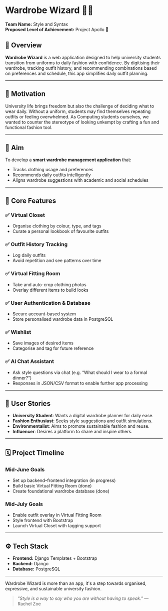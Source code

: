 # Wardrobe Wizard 👔✨

**Team Name:** Style and Syntax  
**Proposed Level of Achievement:** Project Apollo 🚀

## 📌 Overview

**Wardrobe Wizard** is a web application designed to help university students transition from uniforms to daily fashion with confidence. By digitising their wardrobe, tracking outfit history, and recommending combinations based on preferences and schedule, this app simplifies daily outfit planning.

---

## 🎯 Motivation

University life brings freedom but also the challenge of deciding what to wear daily. Without a uniform, students may find themselves repeating outfits or feeling overwhelmed. As Computing students ourselves, we wanted to counter the stereotype of looking unkempt by crafting a fun and functional fashion tool.

---

## 🧭 Aim

To develop a **smart wardrobe management application** that:
- Tracks clothing usage and preferences
- Recommends daily outfits intelligently
- Aligns wardrobe suggestions with academic and social schedules

---

## 🧩 Core Features

### ✅ Virtual Closet
- Organise clothing by colour, type, and tags
- Curate a personal lookbook of favourite outfits

### ✅ Outfit History Tracking
- Log daily outfits
- Avoid repetition and see patterns over time

### ✅ Virtual Fitting Room
- Take and auto-crop clothing photos
- Overlay different items to build looks

### ✅ User Authentication & Database
- Secure account-based system
- Store personalised wardrobe data in PostgreSQL

### ✅ Wishlist
- Save images of desired items
- Categorise and tag for future reference

### ✅ AI Chat Assistant
- Ask style questions via chat (e.g. “What should I wear to a formal dinner?”)
- Responses in JSON/CSV format to enable further app processing

---

## 👥 User Stories

- **University Student**: Wants a digital wardrobe planner for daily ease.
- **Fashion Enthusiast**: Seeks style suggestions and outfit simulations.
- **Environmentalist**: Aims to promote sustainable fashion and reuse.
- **Influencer**: Desires a platform to share and inspire others.

---

## 🗓️ Project Timeline

### Mid-June Goals
- Set up backend–frontend integration (in progress)
- Build basic Virtual Fitting Room (done)
- Create foundational wardrobe database (done)

### Mid-July Goals
- Enable outfit overlay in Virtual Fitting Room
- Style frontend with Bootstrap
- Launch Virtual Closet with tagging support

---

## ⚙️ Tech Stack

- **Frontend:** Django Templates + Bootstrap  
- **Backend:** Django  
- **Database:** PostgreSQL

---

Wardrobe Wizard is more than an app, it's a step towards organised, expressive, and sustainable university fashion.

> _"Style is a way to say who you are without having to speak."_ — Rachel Zoe
